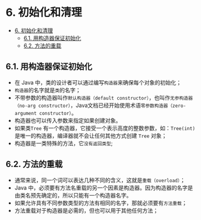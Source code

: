 # 6. 初始化和清理

- [6. 初始化和清理](#6-初始化和清理)
  - [6.1. 用构造器保证初始化](#61-用构造器保证初始化)
  - [6.2. 方法的重载](#62-方法的重载)

## 6.1. 用构造器保证初始化

- 在 Java 中，类的设计者可以通过编写`构造器`来确保每个对象的初始化；
- `构造器`的名字就是`类`的名字；
- 不带参数的构造器叫作`默认构造器（default constructor）`，也叫作`无参构造器（no-arg constructor）`，Java文档已经开始使用术语`零参数构造器（zero-argument constructor）`。
- 构造器也可以传入参数来指定如果创建对象。
- 如果类`Tree` 有一个构造器，它接受一个表示高度的整数参数，如：`Tree(int)`是唯一的构造器，编译器就不会让任何其他方式创建 `Tree` 对象；
- 构造器是一类特殊的方法，它`没有返回类型`;

## 6.2. 方法的重载

- 通常来说，同一个词可以表达几种不同的含义，这就是`重载（overload）`；
- Java 中，必须要有方法名重载的另一个因素是构造器。因为构造器的名字是由类名预先确定的，所以只能有一个构造器名字。
- 如果允许具有不同参数类型的方法有相同的名字，那就必须要有`方法重载`；
- 方法重载对于构造器是必需的，但也可以用于其他任何方法；

